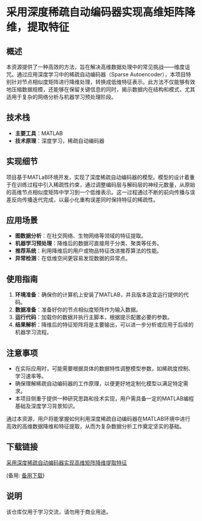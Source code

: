# 采用深度稀疏自动编码器实现高维矩阵降维，提取特征

## 概述

本资源提供了一种高效的方法，旨在解决高维数据处理中的常见挑战——维度诅咒。通过应用深度学习中的稀疏自动编码器（Sparse Autoencoder），本项目特别针对节点相似度矩阵进行降维处理，转换成低维特征表示。此方法不仅能够有效地压缩数据规模，还能够在保留关键信息的同时，揭示数据内在结构和模式，尤其适用于复杂的网络分析与机器学习预处理阶段。

## 技术栈

- **主要工具**：MATLAB
- **技术原理**：深度学习，稀疏自动编码器

## 实现细节

项目基于MATLaB环境开发，实现了深度稀疏自动编码器的模型。模型的设计着重于在训练过程中引入稀疏性约束，通过调整编码层与解码层的神经元数量，从原始的高维节点相似度矩阵中学习到一个低维表示。这一过程通过不断的前向传播与误差反向传播迭代完成，以最小化重构误差同时保持特征的稀疏性。

## 应用场景

- **图数据分析**：在社交网络、生物网络等领域的特征提取。
- **机器学习预处理**：降维后的数据可直接用于分类、聚类等任务。
- **推荐系统**：利用降维后的用户或物品特征改进推荐算法的性能。
- **异常检测**：在低维空间更容易发现数据的异常点。

## 使用指南

1. **环境准备**：确保你的计算机上安装了MATLAB，并且版本适宜运行提供的代码。
2. **数据准备**：准备好你的节点相似度矩阵作为输入数据。
3. **运行代码**：加载你的数据并执行主脚本，根据提示配置必要的参数。
4. **结果解析**：降维后的特征矩阵将是主要输出，可以进一步分析或应用于后续的机器学习流程。

## 注意事项

- 在实际应用时，可能需要根据具体的数据特性调整模型参数，如稀疏度控制、学习速率等。
- 确保理解稀疏自动编码器的工作原理，以便更好地定制化模型以满足特定需求。
- 本项目侧重于提供一种研究思路和技术实现，用户需具备一定的MATLAB编程基础及深度学习背景知识。

通过本资源，用户将能掌握如何利用深度稀疏自动编码器在MATLAB环境中进行高效的高维数据降维和特征提取，从而为复杂数据分析工作奠定坚实的基础。

## 下载链接
[采用深度稀疏自动编码器实现高维矩阵降维提取特征](https://pan.quark.cn/s/4e0a2281c466) 

(备用: [备用下载](https://pan.baidu.com/s/17yw_T4OZk5PHxIeQGO7mdg?pwd=1234))

## 说明

该仓库仅用于学习交流，请勿用于商业用途。

